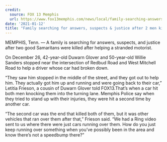 ```yaml
---
credit:
  source: FOX 13 Memphis
  url: https://www.fox13memphis.com/news/local/family-searching-answers-suspects-justice-after-2-men-killed-while-helping-stranded-motorist/CHFVCT6KIRHQBAYXUQI4JKTVFY/
date: '2021-01-12'
title: "Family searching for answers, suspects & justice after 2 men killed while helping stranded motorist"
---
```

MEMPHIS, Tenn. — A family is searching for answers, suspects, and justice after two good Samaritans were killed after helping a stranded motorist.

On December 26, 42-year-old Duwarn Glover and 50-year-old Willie Sanders stopped near the intersection of Redbud Road and West Mitchell Road to help a driver whose car had broken down.

“They saw him stopped in the middle of the street, and they got out to help him. They actually got him up and running and were going back to their car,” Letitia Frieson, a cousin of Duwarn Glover told FOX13.That’s when a car hit both men knocking them into the turning lane. Memphis Police say when they tried to stand up with their injuries, they were hit a second time by another car.

“The second car was the end that killed both of them, but it was other vehicles that ran over them after that,” Frieson said. “We had a Ring video sent to us where there were just cars running over them. How do you just keep running over something when you’ve possibly been in the area and know there’s not a speedbump there?”
